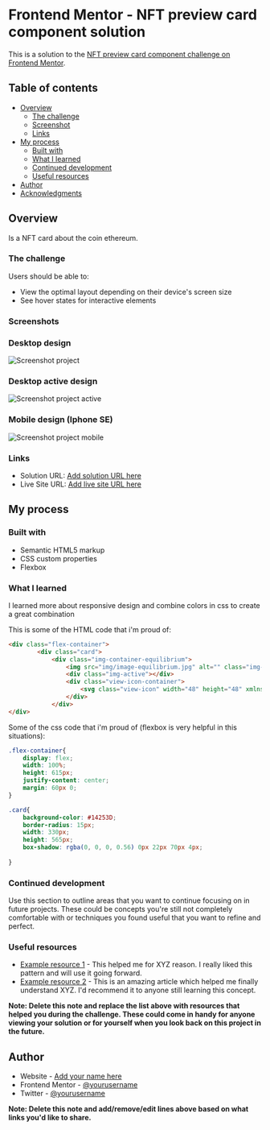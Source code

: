 # Frontend Mentor - NFT preview card component solution

This is a solution to the [NFT preview card component challenge on Frontend Mentor](https://www.frontendmentor.io/challenges/nft-preview-card-component-SbdUL_w0U).

## Table of contents

- [Overview](#overview)
  - [The challenge](#the-challenge)
  - [Screenshot](#screenshot)
  - [Links](#links)
- [My process](#my-process)
  - [Built with](#built-with)
  - [What I learned](#what-i-learned)
  - [Continued development](#continued-development)
  - [Useful resources](#useful-resources)
- [Author](#author)
- [Acknowledgments](#acknowledgments)

## Overview

Is a NFT card about the coin ethereum.

### The challenge

Users should be able to:

- View the optimal layout depending on their device's screen size
- See hover states for interactive elements

### Screenshots

### Desktop design
![Screenshot project](design/screenshot-project.png)

### Desktop active design
![Screenshot project active](design/screenshot-project-active.png)

### Mobile design (Iphone SE)
![Screenshot project mobile](design/screenshot-project-mobile.png)

### Links

- Solution URL: [Add solution URL here](https://your-solution-url.com)
- Live Site URL: [Add live site URL here](https://your-live-site-url.com)

## My process

### Built with

- Semantic HTML5 markup
- CSS custom properties
- Flexbox

### What I learned

I learned more about responsive design and combine colors in css to 
create a great combination

This is some of the HTML code that i'm proud of:

```html
<div class="flex-container">
        <div class="card">
            <div class="img-container-equilibrium">
                <img src="img/image-equilibrium.jpg" alt="" class="img-equilibrium">
                <div class="img-active"></div>
                <div class="view-icon-container">
                    <svg class="view-icon" width="48" height="48" xmlns="http://www.w3.org/2000/svg"><g fill="none" fill-rule="evenodd"><path d="M0 0h48v48H0z"/><path d="M24 9C14 9 5.46 15.22 2 24c3.46 8.78 12 15 22 15 10.01 0 18.54-6.22 22-15-3.46-8.78-11.99-15-22-15Zm0 25c-5.52 0-10-4.48-10-10s4.48-10 10-10 10 4.48 10 10-4.48 10-10 10Zm0-16c-3.31 0-6 2.69-6 6s2.69 6 6 6 6-2.69 6-6-2.69-6-6-6Z" fill="#FFF" fill-rule="nonzero"/></g></svg>
                </div>
            </div>
</div>
```
Some of the css code that i'm proud of (flexbox is very helpful
in this situations):

```css
.flex-container{
    display: flex;
    width: 100%;
    height: 615px;
    justify-content: center;
    margin: 60px 0;
}

.card{
    background-color: #14253D;
    border-radius: 15px;
    width: 330px;
    height: 565px;
    box-shadow: rgba(0, 0, 0, 0.56) 0px 22px 70px 4px;
    
}
```

### Continued development

Use this section to outline areas that you want to continue focusing on in future projects. These could be concepts you're still not completely comfortable with or techniques you found useful that you want to refine and perfect.

### Useful resources

- [Example resource 1](https://www.example.com) - This helped me for XYZ reason. I really liked this pattern and will use it going forward.
- [Example resource 2](https://www.example.com) - This is an amazing article which helped me finally understand XYZ. I'd recommend it to anyone still learning this concept.

**Note: Delete this note and replace the list above with resources that helped you during the challenge. These could come in handy for anyone viewing your solution or for yourself when you look back on this project in the future.**

## Author

- Website - [Add your name here](https://www.your-site.com)
- Frontend Mentor - [@yourusername](https://www.frontendmentor.io/profile/yourusername)
- Twitter - [@yourusername](https://www.twitter.com/yourusername)

**Note: Delete this note and add/remove/edit lines above based on what links you'd like to share.**